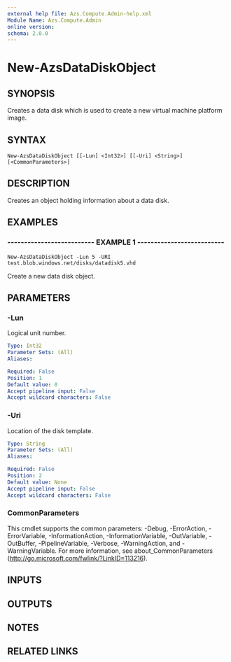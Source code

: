 ```yaml
---
external help file: Azs.Compute.Admin-help.xml
Module Name: Azs.Compute.Admin
online version: 
schema: 2.0.0
---
```


# New-AzsDataDiskObject

## SYNOPSIS
Creates a data disk which is used to create a new virtual machine platform image.

## SYNTAX

```
New-AzsDataDiskObject [[-Lun] <Int32>] [[-Uri] <String>] [<CommonParameters>]
```

## DESCRIPTION
Creates an object holding information about a data disk.

## EXAMPLES

### -------------------------- EXAMPLE 1 --------------------------
```
New-AzsDataDiskObject -Lun 5 -URI test.blob.windows.net/disks/datadisk5.vhd
```

Create a new data disk object.

## PARAMETERS

### -Lun
Logical unit number.

```yaml
Type: Int32
Parameter Sets: (All)
Aliases: 

Required: False
Position: 1
Default value: 0
Accept pipeline input: False
Accept wildcard characters: False
```

### -Uri
Location of the disk template.

```yaml
Type: String
Parameter Sets: (All)
Aliases: 

Required: False
Position: 2
Default value: None
Accept pipeline input: False
Accept wildcard characters: False
```

### CommonParameters
This cmdlet supports the common parameters: -Debug, -ErrorAction, -ErrorVariable, -InformationAction, -InformationVariable, -OutVariable, -OutBuffer, -PipelineVariable, -Verbose, -WarningAction, and -WarningVariable. For more information, see about_CommonParameters (http://go.microsoft.com/fwlink/?LinkID=113216).

## INPUTS

## OUTPUTS

## NOTES

## RELATED LINKS

